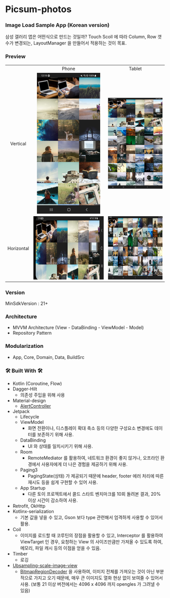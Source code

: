 # Picsum-photos

### Image Load Sample App (Korean version)

삼성 갤러리 앱은 어떤식으로 만드는 것일까? Touch Scoll 에 따라 Column, Row 갯수가 변경되는, LayoutManager 을 만들어서 적용하는 것이 목표.

### Preview
| | | |
|:-------------------------:|:-------------------------:| :-------------------------:|
|| Phone | Tablet |
| Vertical |<img src="preview/vertical.jpg" width="200"/> |  <img src="preview/tablet_vertical.jpg" width="200"/> | |
| Horizontal |<img src="preview/horizontal.jpg" height="200"/> |  <img src="preview/tablet_horizontal.jpg" height="200"/>

### Version
MinSdkVersion : 21+

### Architecture
* MVVM Architecture (View - DataBinding - ViewModel - Model)
* Repository Pattern

### Modularization
* App, Core, Domain, Data, BuildSrc

### 🛠 Built With 🛠
* Kotlin (Coroutine, Flow)
* Dagger-Hilt
  * 의존성 주입을 위해 사용
* Material-design
  * [AlertController](https://android.googlesource.com/platform/frameworks/base.git/+/master/core/java/com/android/internal/app/AlertController.java)
* Jetpack
  * Lifecycle
  * ViewModel
    * 화면 전환이나, 디스플레이 확대 축소 등의 다양한 구성요소 변경에도 데이터를 보존하기 위해 사용.
  * DataBinding 
    * UI 와 상태를 일치시키기 위해 사용.
  * Room
    * RemoteMediator 를 활용하여, 네트워크 환경이 좋지 않거나, 오프라인 환경에서 사용자에게 더 나은 경험을 제공하기 위해 사용.
  * Paging3
    * PagingState(상태) 가 제공되기 때문에 header, footer 에러 처리에 따른 재시도 등을 쉽게 구현할 수 있어 사용.
  * App Startup
    * 다른 토이 프로젝트에서 콜드 스타트 벤치마크를 10회 돌려본 결과, 20% 이상 시간이 감소하여 사용.
* Retrofit, OkHttp
* Kotlinx-serialization
  * 기본 값을 넣을 수 있고, Gson 보다 type 관련해서 엄격하게 사용할 수 있어서 활용.
* Coil
  * 이미지를 로드할 때 코루틴의 장점을 활용할 수 있고, Interceptor 를 활용하여 ViewTarget 인 경우, 요청하는 View 의 사이즈만큼만 가져올 수 있도록 하여, 메모리, 파일 캐시 등의 이점을 얻을 수 있음.
* Timber
  * 로깅 
* [Ubsampling-scale-image-view](https://github.com/davemorrissey/subsampling-scale-image-view)
  * [BitmapRegionDecoder](https://github.com/davemorrissey/subsampling-scale-image-view/blob/master/library/src/main/java/com/davemorrissey/labs/subscaleview/decoder/SkiaImageRegionDecoder.java#L37) 
을 사용하여, 이미지 전체를 가져오는 것이 아닌 부분적으로 가지고 오기 때문에, 매우 큰 이미지도 열화 현상 없이 보여줄 수 있어서 사용.
(보통 21 이상 버전에서는 4096 x 4096 까지 opengles 가 그려낼 수 있음)

